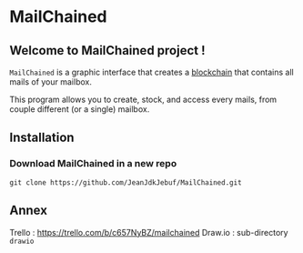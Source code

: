 # MailChained

## Welcome to MailChained project !

`MailChained` is a graphic interface that creates a [blockchain](https://en.wikipedia.org/wiki/Blockchain) that contains all mails of your mailbox.

This program allows you to create, stock, and access every mails, from couple different (or a single) mailbox.

## Installation

### Download MailChained in a new repo

```
git clone https://github.com/JeanJdkJebuf/MailChained.git
```




## Annex

Trello : https://trello.com/b/c657NyBZ/mailchained
Draw.io : sub-directory `drawio`
